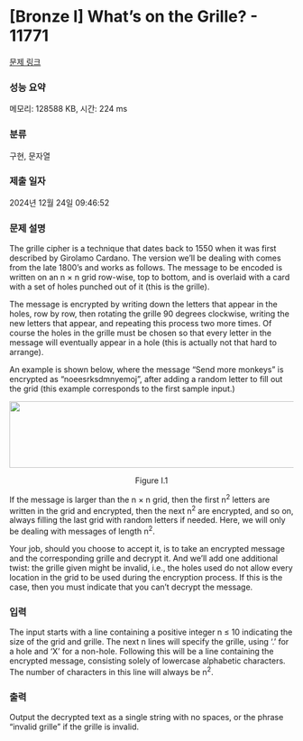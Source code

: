 # [Bronze I] What’s on the Grille? - 11771 

[문제 링크](https://www.acmicpc.net/problem/11771) 

### 성능 요약

메모리: 128588 KB, 시간: 224 ms

### 분류

구현, 문자열

### 제출 일자

2024년 12월 24일 09:46:52

### 문제 설명

<p style="user-select: auto !important;">The grille cipher is a technique that dates back to 1550 when it was first described by Girolamo Cardano. The version we’ll be dealing with comes from the late 1800’s and works as follows. The message to be encoded is written on an n × n grid row-wise, top to bottom, and is overlaid with a card with a set of holes punched out of it (this is the grille).</p>

<p style="user-select: auto !important;">The message is encrypted by writing down the letters that appear in the holes, row by row, then rotating the grille 90 degrees clockwise, writing the new letters that appear, and repeating this process two more times. Of course the holes in the grille must be chosen so that every letter in the message will eventually appear in a hole (this is actually not that hard to arrange).</p>

<p style="user-select: auto !important;">An example is shown below, where the message “Send more monkeys” is encrypted as “noeesrksdmnyemoj”, after adding a random letter to fill out the grid (this example corresponds to the first sample input.)</p>

<p style="text-align: center; user-select: auto !important;"><img alt="" src="https://onlinejudgeimages.s3-ap-northeast-1.amazonaws.com/problem/11771/1.png" style="height: 118px; width: 516px; user-select: auto !important;"></p>

<p style="text-align: center; user-select: auto !important;">Figure I.1</p>

<p style="user-select: auto !important;">If the message is larger than the n × n grid, then the first n<sup style="user-select: auto !important;">2</sup> letters are written in the grid and encrypted, then the next n<sup style="user-select: auto !important;">2</sup> are encrypted, and so on, always filling the last grid with random letters if needed. Here, we will only be dealing with messages of length n<sup style="user-select: auto !important;">2</sup>.</p>

<p style="user-select: auto !important;">Your job, should you choose to accept it, is to take an encrypted message and the corresponding grille and decrypt it. And we’ll add one additional twist: the grille given might be invalid, i.e., the holes used do not allow every location in the grid to be used during the encryption process. If this is the case, then you must indicate that you can’t decrypt the message.</p>

### 입력 

 <p style="user-select: auto !important;">The input starts with a line containing a positive integer n ≤ 10 indicating the size of the grid and grille. The next n lines will specify the grille, using ‘.’ for a hole and ‘X’ for a non-hole. Following this will be a line containing the encrypted message, consisting solely of lowercase alphabetic characters. The number of characters in this line will always be n<sup style="user-select: auto !important;">2</sup>.</p>

### 출력 

 <p style="user-select: auto !important;">Output the decrypted text as a single string with no spaces, or the phrase “invalid grille” if the grille is invalid.</p>

